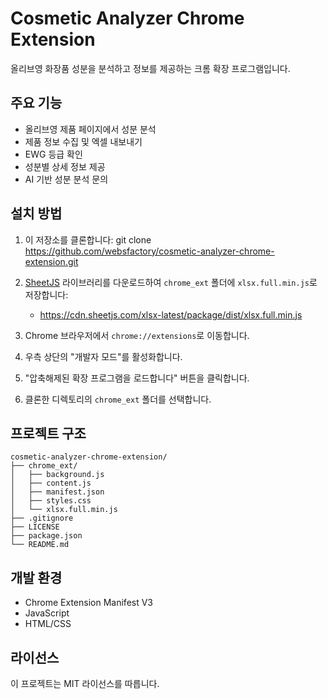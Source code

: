 # Cosmetic Analyzer Chrome Extension

올리브영 화장품 성분을 분석하고 정보를 제공하는 크롬 확장 프로그램입니다.

## 주요 기능

-   올리브영 제품 페이지에서 성분 분석
-   제품 정보 수집 및 엑셀 내보내기
-   EWG 등급 확인
-   성분별 상세 정보 제공
-   AI 기반 성분 분석 문의

## 설치 방법

1. 이 저장소를 클론합니다:
   git clone https://github.com/websfactory/cosmetic-analyzer-chrome-extension.git

2. [SheetJS](https://github.com/SheetJS/sheetjs) 라이브러리를 다운로드하여 `chrome_ext` 폴더에 `xlsx.full.min.js`로 저장합니다:

    - https://cdn.sheetjs.com/xlsx-latest/package/dist/xlsx.full.min.js

3. Chrome 브라우저에서 `chrome://extensions`로 이동합니다.
4. 우측 상단의 "개발자 모드"를 활성화합니다.
5. "압축해제된 확장 프로그램을 로드합니다" 버튼을 클릭합니다.
6. 클론한 디렉토리의 `chrome_ext` 폴더를 선택합니다.

## 프로젝트 구조

```
cosmetic-analyzer-chrome-extension/
├── chrome_ext/
│   ├── background.js
│   ├── content.js
│   ├── manifest.json
│   ├── styles.css
│   └── xlsx.full.min.js
├── .gitignore
├── LICENSE
├── package.json
└── README.md
```

## 개발 환경

-   Chrome Extension Manifest V3
-   JavaScript
-   HTML/CSS

## 라이선스

이 프로젝트는 MIT 라이선스를 따릅니다.
